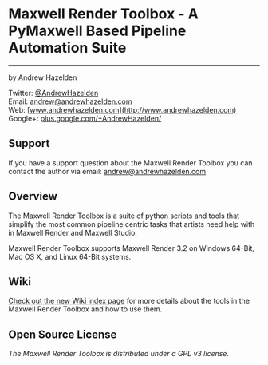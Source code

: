 # Maxwell Render Toolbox - A PyMaxwell Based Pipeline Automation Suite #
----   
by Andrew Hazelden  

Twitter: [@AndrewHazelden](https://twitter.com/andrewhazelden)  
Email: [andrew@andrewhazelden.com](mailto:andrew@andrewhazelden.com)  
Web: [www.andrewhazelden.com](http://www.andrewhazelden.com)  
Google+: [plus.google.com/+AndrewHazelden/](https://plus.google.com/+AndrewHazelden/)  


## <a name="support"></a>Support ##

If you have a support question about the Maxwell Render Toolbox you can contact the author via email:
[andrew@andrewhazelden.com](mailto:andrew@andrewhazelden.com)

<a name="overview"></a>
## Overview ##

The Maxwell Render Toolbox is a suite of python scripts and tools that simplify the most common pipeline centric tasks that artists need help with in Maxwell Render and Maxwell Studio.

Maxwell Render Toolbox supports Maxwell Render 3.2 on Windows 64-Bit, Mac OS X, and Linux 64-Bit systems.

## Wiki ##

[Check out the new Wiki index page](https://github.com/AndrewHazelden/Maxwell-Render-Toolbox/wiki) for more details about the tools in the Maxwell Render Toolbox and how to use them.

## Open Source License ##

*The Maxwell Render Toolbox is distributed under a GPL v3 license.*
